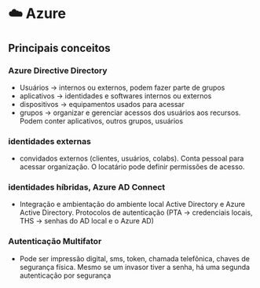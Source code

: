 # ☁️ Azure

## Principais conceitos

### Azure Directive Directory

- Usuários -> internos ou externos, podem fazer parte de grupos
- aplicativos -> identidades e softwares internos ou externos
- dispositivos -> equipamentos usados para acessar
- grupos -> organizar e gerenciar acessos dos usuários aos recursos. Podem conter aplicativos, outros grupos, usuários

### identidades externas

- convidados externos (clientes, usuários, colabs). Conta pessoal para acessar organização. O locatário pode definir permissões de acesso.

### identidades híbridas, Azure AD Connect

- Integração e ambientação do ambiente local Active Directory e Azure Active Directory. Protocolos de autenticação (PTA -> credenciais locais, THS -> senhas do AD local e o Azure AD)

### Autenticação Multifator

- Pode ser impressão digital, sms, token, chamada telefônica, chaves de segurança física. Mesmo se um invasor tiver a senha, há uma segunda autenticação por segurança
